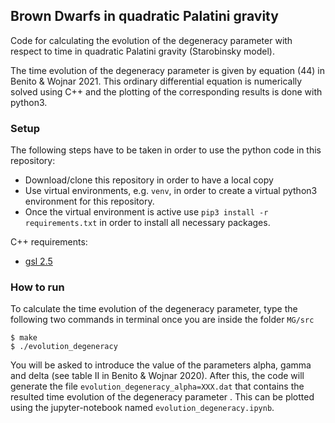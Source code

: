 ## Brown Dwarfs in quadratic Palatini gravity

Code for calculating the evolution of the degeneracy parameter with respect to time in quadratic Palatini gravity (Starobinsky model).

The time evolution of the degeneracy parameter is given by equation (44) in Benito & Wojnar 2021. This ordinary differential equation is numerically solved using C++ and the plotting of the corresponding results is done with python3.


### Setup

The following steps have to be taken in order to use the python code in this repository:
- Download/clone this repository in order to have a local copy
- Use virtual environments, e.g. `venv`, in order to create a virtual python3 environment for this repository.
- Once the virtual environment is active use `pip3 install -r requirements.txt` in order to install all necessary packages.

C++ requirements:
- [gsl 2.5](https://www.gnu.org/software/gsl/)


### How to run
To calculate the time evolution of the degeneracy parameter, type the following two commands in terminal once you are inside the folder `MG/src`
```
$ make
$ ./evolution_degeneracy
```
You will be asked to introduce the value of the parameters alpha, gamma and delta (see table II in Benito & Wojnar 2020).
After this, the code will generate the file `evolution_degeneracy_alpha=XXX.dat` that contains the resulted time evolution of the degeneracy parameter . This can be plotted using the jupyter-notebook named `evolution_degeneracy.ipynb`.
